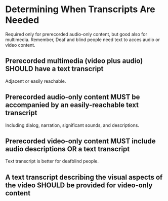 # Determining When Transcripts Are Needed

Required only for prerecorded audio-only content, but good also for multimedia. Remember, Deaf and blind people need text to acces audio or video content.

## Prerecorded multimedia (video plus audio) SHOULD have a text transcript

Adjacent or easily reachable.

## Prerecorded audio-only content MUST be accompanied by an easily-reachable text transcript

Including dialog, narration, significant sounds, and descriptions.

## Prerecorded video-only content MUST include audio descriptions OR a text transcript

Text transcript is better for deafblind people.

## A text transcript describing the visual aspects of the video SHOULD be provided for video-only content